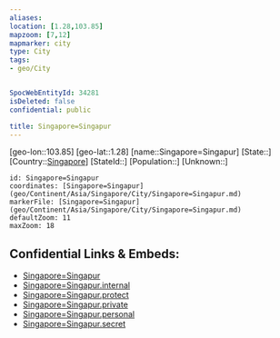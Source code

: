 ```yaml
---
aliases: 
location: [1.28,103.85]
mapzoom: [7,12] 
mapmarker: city 
type: City
tags:
- geo/City


SpocWebEntityId: 34281
isDeleted: false
confidential: public

title: Singapore=Singapur
---
```

[geo-lon::103.85]
[geo-lat::1.28]
[name::Singapore=Singapur]
[State::]
[Country::[Singapore](geo/Continent/Asia/Singapore.md)]
[StateId::]
[Population::]
[Unknown::]


```leaflet
id: Singapore=Singapur
coordinates: [Singapore=Singapur](geo/Continent/Asia/Singapore/City/Singapore=Singapur.md)
markerFile: [Singapore=Singapur](geo/Continent/Asia/Singapore/City/Singapore=Singapur.md)
defaultZoom: 11 
maxZoom: 18
```


## Confidential Links & Embeds: 
- [Singapore=Singapur](../../../../../../_public/geo/Continent/Asia/Singapore/City/Singapore=Singapur.md) 
- [Singapore=Singapur.internal](../../../../../../_internal/geo/Continent/Asia/Singapore/City/Singapore=Singapur.internal.md) 
- [Singapore=Singapur.protect](../../../../../../_protect/geo/Continent/Asia/Singapore/City/Singapore=Singapur.protect.md) 
- [Singapore=Singapur.private](../../../../../../_private/geo/Continent/Asia/Singapore/City/Singapore=Singapur.private.md) 
- [Singapore=Singapur.personal](../../../../../../_personal/geo/Continent/Asia/Singapore/City/Singapore=Singapur.personal.md) 
- [Singapore=Singapur.secret](../../../../../../_secret/geo/Continent/Asia/Singapore/City/Singapore=Singapur.secret.md) 
